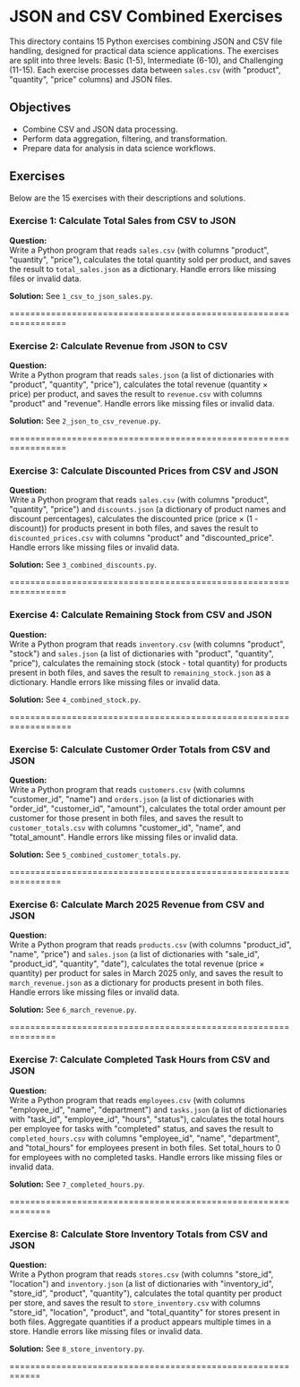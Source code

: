 # JSON and CSV Combined Exercises
This directory contains 15 Python exercises combining JSON and CSV file handling, designed for practical data science applications. The exercises are split into three levels: Basic (1-5), Intermediate (6-10), and Challenging (11-15). Each exercise processes data between `sales.csv` (with "product", "quantity", "price" columns) and JSON files.

## Objectives
- Combine CSV and JSON data processing.
- Perform data aggregation, filtering, and transformation.
- Prepare data for analysis in data science workflows.

## Exercises
Below are the 15 exercises with their descriptions and solutions.

### Exercise 1: Calculate Total Sales from CSV to JSON
**Question:**  
Write a Python program that reads `sales.csv` (with columns "product", "quantity", "price"), calculates the total quantity sold per product, and saves the result to `total_sales.json` as a dictionary. Handle errors like missing files or invalid data.

**Solution:** See `1_csv_to_json_sales.py`.

=================================================================

### Exercise 2: Calculate Revenue from JSON to CSV
**Question:**  
Write a Python program that reads `sales.json` (a list of dictionaries with "product", "quantity", "price"), calculates the total revenue (quantity × price) per product, and saves the result to `revenue.csv` with columns "product" and "revenue". Handle errors like missing files or invalid data.

**Solution:** See `2_json_to_csv_revenue.py`.

=================================================================

### Exercise 3: Calculate Discounted Prices from CSV and JSON
**Question:**  
Write a Python program that reads `sales.csv` (with columns "product", "quantity", "price") and `discounts.json` (a dictionary of product names and discount percentages), calculates the discounted price (price × (1 - discount)) for products present in both files, and saves the result to `discounted_prices.csv` with columns "product" and "discounted_price". Handle errors like missing files or invalid data.

**Solution:** See `3_combined_discounts.py`.

=================================================================

### Exercise 4: Calculate Remaining Stock from CSV and JSON
**Question:**  
Write a Python program that reads `inventory.csv` (with columns "product", "stock") and `sales.json` (a list of dictionaries with "product", "quantity", "price"), calculates the remaining stock (stock - total quantity) for products present in both files, and saves the result to `remaining_stock.json` as a dictionary. Handle errors like missing files or invalid data.

**Solution:** See `4_combined_stock.py`.

==================================================================

### Exercise 5: Calculate Customer Order Totals from CSV and JSON
**Question:**  
Write a Python program that reads `customers.csv` (with columns "customer_id", "name") and `orders.json` (a list of dictionaries with "order_id", "customer_id", "amount"), calculates the total order amount per customer for those present in both files, and saves the result to `customer_totals.csv` with columns "customer_id", "name", and "total_amount". Handle errors like missing files or invalid data.

**Solution:** See `5_combined_customer_totals.py`.

================================================================

### Exercise 6: Calculate March 2025 Revenue from CSV and JSON
**Question:**  
Write a Python program that reads `products.csv` (with columns "product_id", "name", "price") and `sales.json` (a list of dictionaries with "sale_id", "product_id", "quantity", "date"), calculates the total revenue (price × quantity) per product for sales in March 2025 only, and saves the result to `march_revenue.json` as a dictionary for products present in both files. Handle errors like missing files or invalid data.

**Solution:** See `6_march_revenue.py`.

===============================================================

### Exercise 7: Calculate Completed Task Hours from CSV and JSON
**Question:**  
Write a Python program that reads `employees.csv` (with columns "employee_id", "name", "department") and `tasks.json` (a list of dictionaries with "task_id", "employee_id", "hours", "status"), calculates the total hours per employee for tasks with "completed" status, and saves the result to `completed_hours.csv` with columns "employee_id", "name", "department", and "total_hours" for employees present in both files. Set total_hours to 0 for employees with no completed tasks. Handle errors like missing files or invalid data.

**Solution:** See `7_completed_hours.py`.

==============================================================

### Exercise 8: Calculate Store Inventory Totals from CSV and JSON
**Question:**  
Write a Python program that reads `stores.csv` (with columns "store_id", "location") and `inventory.json` (a list of dictionaries with "inventory_id", "store_id", "product", "quantity"), calculates the total quantity per product per store, and saves the result to `store_inventory.csv` with columns "store_id", "location", "product", and "total_quantity" for stores present in both files. Aggregate quantities if a product appears multiple times in a store. Handle errors like missing files or invalid data.

**Solution:** See `8_store_inventory.py`.

============================================================
